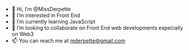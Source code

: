 - 👋 Hi, I’m @MissDerpette
- 👀 I’m interested in Front End
- 🌱 I’m currently learning JavaScript
- 💞️ I’m looking to collaborate on Front End web developments especially on Web3
- 📫 You can reach me at mderpette@gmail.com

<!---
MissDerpette/MissDerpette is a ✨ special ✨ repository because its `README.md` (this file) appears on your GitHub profile.
You can click the Preview link to take a look at your changes.
--->
